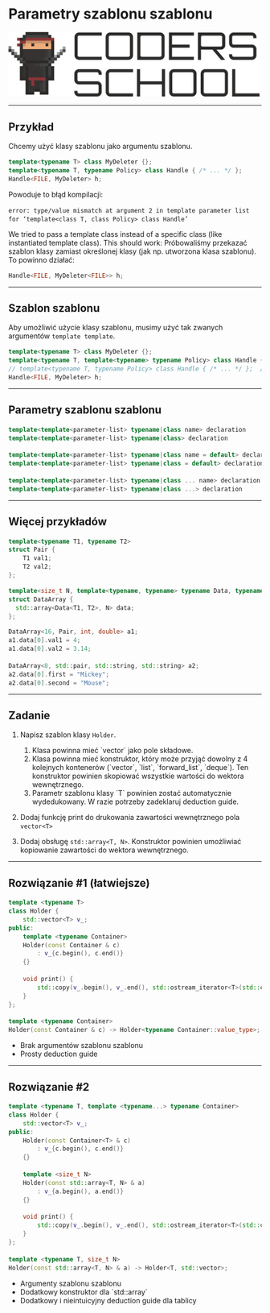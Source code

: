 <!-- .slide: data-background="#111111" -->

# Parametry szablonu szablonu

<a href="https://coders.school">
    <img width="500" src="../img/coders_school_logo.png" alt="Coders School" class="plain">
</a>

___

## Przykład

Chcemy użyć klasy szablonu jako argumentu szablonu.
<!-- .element: class="fragment fade-in" -->

```cpp
template<typename T> class MyDeleter {};
template<typename T, typename Policy> class Handle { /* ... */ };
Handle<FILE, MyDeleter> h;
```
<!-- .element: class="fragment fade-in" style="font-size: 1.35rem" -->

Powoduje to błąd kompilacji:
<!-- .element: class="fragment fade-in" -->

`error: type/value mismatch at argument 2 in template parameter list for ‘template<class T, class Policy> class Handle’`
<!-- .element: class="fragment fade-in" style="font-size: 1.35rem" -->

We tried to pass a template class instead of a specific class (like instantiated template class). This should work:
Próbowaliśmy przekazać szablon klasy zamiast określonej klasy (jak np. utworzona klasa szablonu). To powinno działać:
<!-- .element: class="fragment fade-in" -->

```cpp
Handle<FILE, MyDeleter<FILE>> h;
```
<!-- .element: class="fragment fade-in" -->

___

## Szablon szablonu

Aby umożliwić użycie klasy szablonu, musimy użyć tak zwanych argumentów `template template`.
<!-- .element: class="fragment fade-in" -->

```cpp
template<typename T> class MyDeleter {};
template<typename T, template<typename> typename Policy> class Handle { /* ... */ };
// template<typename T, typename Policy> class Handle { /* ... */ };  // previously
Handle<FILE, MyDeleter> h;
```
<!-- .element: class="fragment fade-in" style="font-size: 1.35rem" -->

___

## Parametry szablonu szablonu

```cpp
template<template<parameter-list> typename|class name> declaration
template<template<parameter-list> typename|class> declaration

template<template<parameter-list> typename|class name = default> declaration
template<template<parameter-list> typename|class = default> declaration

template<template<parameter-list> typename|class ... name> declaration
template<template<parameter-list> typename|class ...> declaration
```

___

## Więcej przykładów

```cpp
template<typename T1, typename T2>
struct Pair {
    T1 val1;
    T2 val2;
};
```
<!-- .element: class="fragment fade-in" style="font-size: 1.3rem" -->

```cpp
template<size_t N, template<typename, typename> typename Data, typename T1, typename T2>
struct DataArray {
  std::array<Data<T1, T2>, N> data;
};
```
<!-- .element: class="fragment fade-in" style="font-size: 1.3rem" -->

```cpp
DataArray<16, Pair, int, double> a1;
a1.data[0].val1 = 4;
a1.data[0].val2 = 3.14;

DataArray<8, std::pair, std::string, std::string> a2;
a2.data[0].first = "Mickey";
a2.data[0].second = "Mouse";
```
<!-- .element: class="fragment fade-in" style="font-size: 1.3rem" -->

___

## Zadanie

1. Napisz szablon klasy `Holder`.
   1. <!-- .element: style="font-size: 0.7em" --> Klasa powinna mieć `vector<T>` jako pole składowe.
   2. <!-- .element: style="font-size: 0.7em" --> Klasa powinna mieć konstruktor, który może przyjąć dowolny z 4 kolejnych kontenerów (`vector`, `list`, `forward_list`, `deque`). Ten konstruktor powinien skopiować wszystkie wartości do wektora wewnętrznego.
   3. <!-- .element: style="font-size: 0.7em" --> Parametr szablonu klasy `T` powinien zostać automatycznie wydedukowany. W razie potrzeby zadeklaruj deduction guide.

2. Dodaj funkcję print do drukowania zawartości wewnętrznego pola `vector<T>`

3. Dodaj obsługę `std::array<T, N>`. Konstruktor powinien umożliwiać kopiowanie zawartości do wektora wewnętrznego.

___

## Rozwiązanie #1 (łatwiejsze)

```cpp
template <typename T>
class Holder {
    std::vector<T> v_;
public:
    template <typename Container>
    Holder(const Container & c)
        : v_{c.begin(), c.end()}
    {}

    void print() {
        std::copy(v_.begin(), v_.end(), std::ostream_iterator<T>(std::cout, " "));
    }
};

template <typename Container>
Holder(const Container & c) -> Holder<typename Container::value_type>;
```
<!-- .element: class="fragment fade-in" style="font-size: 1.3rem" -->

* <!-- .element: class="fragment fade-in" --> Brak argumentów szablonu szablonu
* <!-- .element: class="fragment fade-in" --> Prosty deduction guide

___
<!-- .slide: style="font-size: 0.85em" -->
## Rozwiązanie #2

```cpp
template <typename T, template <typename...> typename Container>
class Holder {
    std::vector<T> v_;
public:
    Holder(const Container<T> & c)
        : v_{c.begin(), c.end()}
    {}

    template <size_t N>
    Holder(const std::array<T, N> & a)
        : v_{a.begin(), a.end()}
    {}

    void print() {
        std::copy(v_.begin(), v_.end(), std::ostream_iterator<T>(std::cout, " "));
    }
};

template <typename T, size_t N>
Holder(const std::array<T, N> & a) -> Holder<T, std::vector>;
```
<!-- .element: class="fragment fade-in" style="font-size: 1.3rem" -->

* <!-- .element: class="fragment fade-in" --> Argumenty szablonu szablonu
* <!-- .element: class="fragment fade-in" --> Dodatkowy konstruktor dla `std::array`
* <!-- .element: class="fragment fade-in" --> Dodatkowy i nieintuicyjny deduction guide dla tablicy
